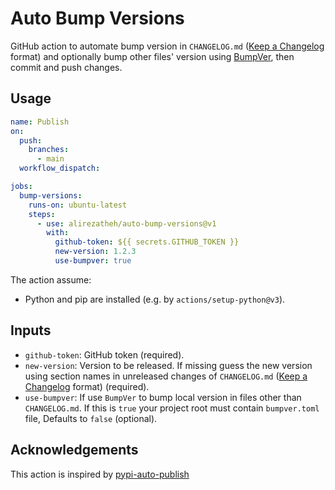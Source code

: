 # Auto Bump Versions
GitHub action to automate bump version in `CHANGELOG.md`
([Keep a Changelog](https://keepachangelog.com/en/1.0.0/) format) and
optionally bump other files' version using
[BumpVer](https://github.com/mbarkhau/bumpver), then commit and push changes.

## Usage
```yaml
name: Publish
on:
  push:
    branches:
      - main
  workflow_dispatch:

jobs:
  bump-versions:
    runs-on: ubuntu-latest
    steps:
      - use: alirezatheh/auto-bump-versions@v1
        with:
          github-token: ${{ secrets.GITHUB_TOKEN }}
          new-version: 1.2.3
          use-bumpver: true
```

The action assume:
- Python and pip are installed (e.g. by `actions/setup-python@v3`).

## Inputs
- `github-token`: GitHub token (required).
- `new-version`: Version to be released. If missing guess the new version using
  section names in unreleased changes of `CHANGELOG.md`
  ([Keep a Changelog](https://keepachangelog.com/en/1.0.0/) format) (required).
- `use-bumpver`: If use `BumpVer` to bump local version in files other than
  `CHANGELOG.md`. If this is `true` your project root must contain
  `bumpver.toml` file, Defaults to `false` (optional).

## Acknowledgements
This action is inspired by
[pypi-auto-publish](https://github.com/etils-actions/pypi-auto-publish)
